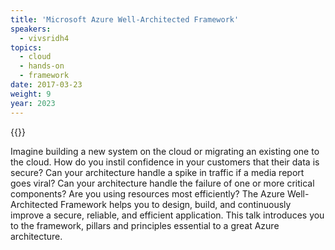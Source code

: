```yaml
---
title: 'Microsoft Azure Well-Architected Framework'
speakers:
  - vivsridh4
topics:
  - cloud
  - hands-on
  - framework
date: 2017-03-23
weight: 9
year: 2023
---
```


{{<youtube AENi1Qr9YK8>}}

Imagine building a new system on the cloud or migrating an existing one to the cloud. How do you instil confidence in your customers that their data is secure? Can your architecture handle a spike in traffic if a media report goes viral? Can your architecture handle the failure of one or more critical components? Are you using resources most efficiently?
The Azure Well-Architected Framework helps you to design, build, and continuously improve a secure, reliable, and efficient application. This talk introduces you to the framework, pillars and principles essential to a great Azure architecture.
